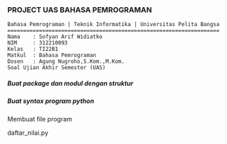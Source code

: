 <h3>PROJECT UAS BAHASA PEMROGRAMAN </h3>

    Bahasa Pemrograman | Teknik Informatika | Universitas Pelita Bangsa
    ===================================================================
    Nama    : Sofyan Arif Widiatko
    NIM     : 312210093
    Kelas   : TI22B1
    Matkul  : Bahasa Pemrograman
    Dosen   : Agung Nugroho,S.Kom.,M.Kom.
    Soal Ujian Akhir Semester (UAS)

<h5> Buat package dan modul dengan struktur </h5>


<h5> Buat syntax program python </h5>
<p> Membuat file program</p> daftar_nilai.py




